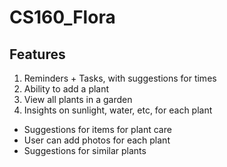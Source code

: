 # CS160_Flora

## Features
1. Reminders + Tasks, with suggestions for times
2. Ability to add a plant
3. View all plants in a garden
4. Insights on sunlight, water, etc, for each plant

- Suggestions for items for plant care
- User can add photos for each plant
- Suggestions for similar plants
